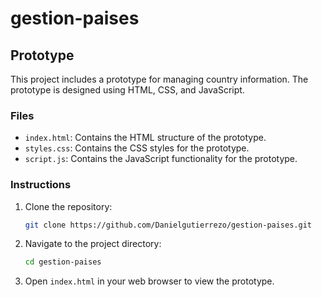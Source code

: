 # gestion-paises

## Prototype

This project includes a prototype for managing country information. The prototype is designed using HTML, CSS, and JavaScript.

### Files

- `index.html`: Contains the HTML structure of the prototype.
- `styles.css`: Contains the CSS styles for the prototype.
- `script.js`: Contains the JavaScript functionality for the prototype.

### Instructions

1. Clone the repository:
   ```bash
   git clone https://github.com/Danielgutierrezo/gestion-paises.git
   ```
2. Navigate to the project directory:
   ```bash
   cd gestion-paises
   ```
3. Open `index.html` in your web browser to view the prototype.
